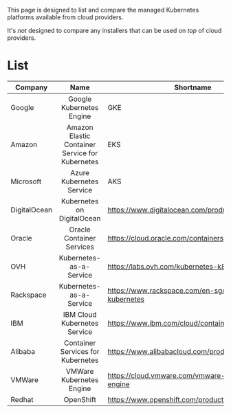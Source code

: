 
This page is designed to list and compare the managed Kubernetes platforms available from cloud providers.

It's _not_ designed to compare any installers that can be used on _top_ of cloud providers.

# List

|Company|Name|Shortname|Link|Status
| ------------- |:-------------:| -----|-----|-----|
| Google | Google Kubernetes Engine | GKE | https://cloud.google.com/kubernetes-engine/ | GA |
| Amazon | Amazon Elastic Container Service for Kubernetes| EKS| https://aws.amazon.com/eks/ | GA |
| Microsoft | Azure Kubernetes Service|AKS | https://docs.microsoft.com/en-us/azure/aks/ | GA |
| DigitalOcean | Kubernetes on DigitalOcean | https://www.digitalocean.com/products/kubernetes/ | Early Access |
| Oracle | Oracle Container Services | https://cloud.oracle.com/containers | |
| OVH | Kubernetes-as-a-Service | https://labs.ovh.com/kubernetes-k8s | Early Access |
| Rackspace | Kubernetes-as-a-Service | https://www.rackspace.com/en-sg/managed-kubernetes ||
| IBM | IBM Cloud Kubernetes Service | https://www.ibm.com/cloud/container-service ||
| Alibaba | Container Services for Kubernetes | https://www.alibabacloud.com/product/kubernetes ||
| VMWare | VMWare Kubernetes Engine | https://cloud.vmware.com/vmware-kubernetes-engine ||
| Redhat | OpenShift | https://www.openshift.com/products | GA |

